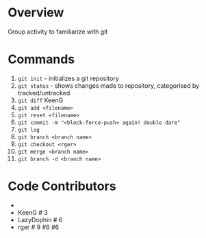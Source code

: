 
# Overview
Group activity to familiarize with git

# Commands
1. `git init` - initializes a git repository
2. `git status` - shows changes made to repository, categorised by tracked/untracked.
3. `git diff` KeenG
4. `git add <filename>` 
5. `git reset <filename>`
6. `git commit -m "<block-force-push> again! double dare"`
7. `git log`
8. `git branch <branch name>`
9. `git checkout <rger>`
10. `git merge <branch name>`
11. `git branch -d <branch name>`

# Code Contributors
- <alias of developer>
- KeenG # 3
- LazyDophin # 6
- rger # 9 #6 #6

